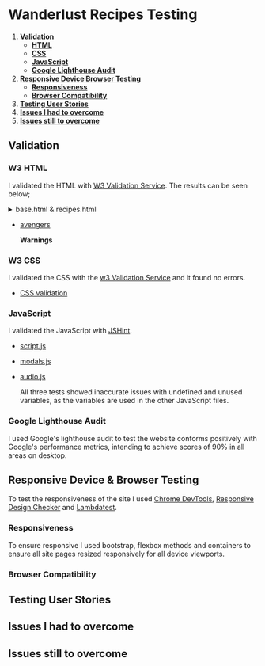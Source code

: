 # Wanderlust Recipes Testing

1. [**Validation**](testing.md#validation)
   * [**HTML**](testing.md#w3-html)
   * [**CSS**](testing.md#w3-css)
   * [**JavaScript**](testing.md#javascript)
   * [**Google Lighthouse Audit**](testing.md#google-lighthouse-audit)
2. [**Responsive Device Browser Testing**](testing.md#responsive-device--browser-testing)
   * [**Responsiveness**](testing.md#responsiveness)
   * [**Browser Compatibility**](testing.md#browser-compatibility)
3. [**Testing User Stories**](testing.md#testing-user-stories)
4. [**Issues I had to overcome**](testing.md#issues-i-had-to-overcome)
5. [**Issues still to overcome**](testing.md#issues-still-to-overcome)

## Validation

### W3 HTML

I validated the HTML with [W3 Validation Service](https://validator.w3.org/). The results can be seen below;

<details>
<summary>base.html & recipes.html</summary>

![Base & Recipes](/assets/validation/html/recipes.PNG)
</details>

* [avengers](testing.md)

  **Warnings**

### W3 CSS

I validated the CSS with the [w3 Validation Service](https://jigsaw.w3.org/css-validator/) and it found no errors.

* [CSS validation](testing.md)

### JavaScript

I validated the JavaScript with [JSHint](https://jshint.com/).

* [script.js](testing.md)
* [modals.js](testing.md)
* [audio.js](testing.md)

  All three tests showed inaccurate issues with undefined and unused variables, as the variables are used in the other JavaScript files.

### Google Lighthouse Audit

I used Google's lighthouse audit to test the website conforms positively with Google's performance metrics, intending to achieve scores of 90% in all areas on desktop.

## Responsive Device & Browser Testing

To test the responsiveness of the site I used [Chrome DevTools](https://developers.google.com/web/tools/chrome-devtools), [Responsive Design Checker](https://www.responsivedesignchecker.com/) and [Lambdatest](https://www.lambdatest.com/).

### Responsiveness

To ensure responsive I used bootstrap, flexbox methods and containers to ensure all site pages resized responsively for all device viewports.

### Browser Compatibility

## Testing User Stories

## Issues I had to overcome

## Issues still to overcome


